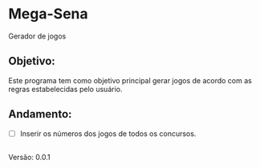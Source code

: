 # Mega-Sena
Gerador de jogos


## Objetivo:
Este programa tem como objetivo principal gerar jogos de acordo com as regras estabelecidas pelo usuário.

## Andamento:
- [ ] Inserir os números dos jogos de todos os concursos.


##
Versão: 0.0.1

